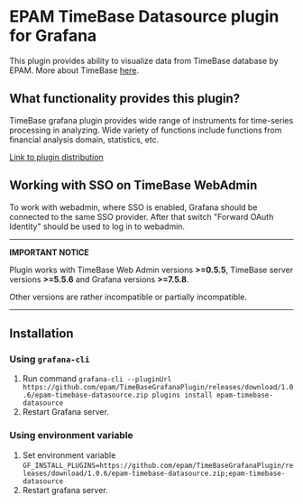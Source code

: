 # EPAM TimeBase Datasource plugin for Grafana

This plugin provides ability to visualize data from TimeBase database by EPAM. More about TimeBase [here](https://kb.timebase.info/).

## What functionality provides this plugin?
TimeBase grafana plugin provides wide range of instruments for time-series processing in analyzing. Wide variety of functions
include functions from financial analysis domain, statistics, etc.

[Link to plugin distribution](https://github.com/epam/TimeBaseGrafanaPlugin/releases/download/1.0.6/epam-timebase-datasource.zip)

## Working with SSO on TimeBase WebAdmin

To work with webadmin, where SSO is enabled, Grafana should be connected to the same SSO
provider. After that switch "Forward OAuth Identity" should be used to log in to webadmin.

---
**IMPORTANT NOTICE**

Plugin works with TimeBase Web Admin versions __>=0.5.5__, TimeBase server versions __>=5.5.6__ and Grafana versions __>=7.5.8__.

Other versions are rather incompatible or partially incompatible.

---

## Installation

### Using `grafana-cli`

1. Run command `grafana-cli --pluginUrl https://github.com/epam/TimeBaseGrafanaPlugin/releases/download/1.0.6/epam-timebase-datasource.zip plugins install epam-timebase-datasource`
1. Restart Grafana server.

### Using environment variable

1. Set environment variable `GF_INSTALL_PLUGINS=https://github.com/epam/TimeBaseGrafanaPlugin/releases/download/1.0.6/epam-timebase-datasource.zip;epam-timebase-datasource`
2. Restart grafana server.
